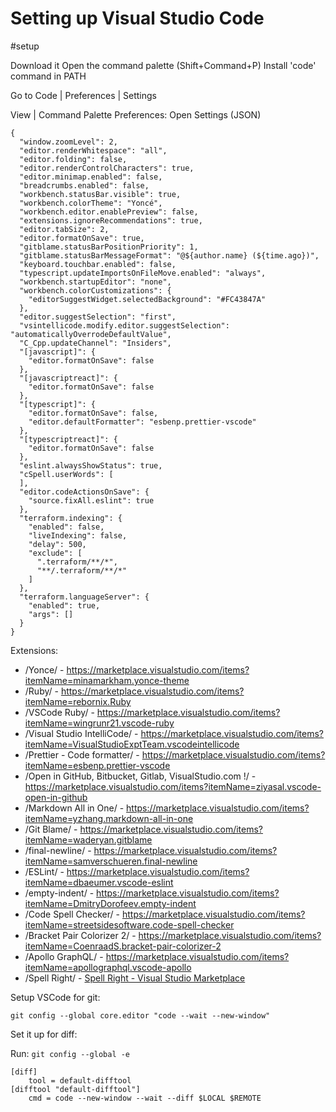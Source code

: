 # Setting up Visual Studio Code
#setup 

Download it
Open the command palette (Shift+Command+P)
Install 'code' command in PATH

Go to Code | Preferences | Settings

View | Command Palette
Preferences: Open Settings (JSON)

```
{
  "window.zoomLevel": 2,
  "editor.renderWhitespace": "all",
  "editor.folding": false,
  "editor.renderControlCharacters": true,
  "editor.minimap.enabled": false,
  "breadcrumbs.enabled": false,
  "workbench.statusBar.visible": true,
  "workbench.colorTheme": "Yoncé",
  "workbench.editor.enablePreview": false,
  "extensions.ignoreRecommendations": true,
  "editor.tabSize": 2,
  "editor.formatOnSave": true,
  "gitblame.statusBarPositionPriority": 1,
  "gitblame.statusBarMessageFormat": "@${author.name} (${time.ago})",
  "keyboard.touchbar.enabled": false,
  "typescript.updateImportsOnFileMove.enabled": "always",
  "workbench.startupEditor": "none",
  "workbench.colorCustomizations": {
    "editorSuggestWidget.selectedBackground": "#FC43847A"
  },
  "editor.suggestSelection": "first",
  "vsintellicode.modify.editor.suggestSelection": "automaticallyOverrodeDefaultValue",
  "C_Cpp.updateChannel": "Insiders",
  "[javascript]": {
    "editor.formatOnSave": false
  },
  "[javascriptreact]": {
    "editor.formatOnSave": false
  },
  "[typescript]": {
    "editor.formatOnSave": false,
    "editor.defaultFormatter": "esbenp.prettier-vscode"
  },
  "[typescriptreact]": {
    "editor.formatOnSave": false
  },
  "eslint.alwaysShowStatus": true,
  "cSpell.userWords": [
  ],
  "editor.codeActionsOnSave": {
    "source.fixAll.eslint": true
  },
  "terraform.indexing": {
    "enabled": false,
    "liveIndexing": false,
    "delay": 500,
    "exclude": [
      ".terraform/**/*",
      "**/.terraform/**/*"
    ]
  },
  "terraform.languageServer": {
    "enabled": true,
    "args": []
  }
}
```

Extensions:

* /Yonce/ - https://marketplace.visualstudio.com/items?itemName=minamarkham.yonce-theme
* /Ruby/ - https://marketplace.visualstudio.com/items?itemName=rebornix.Ruby
* /VSCode Ruby/ - https://marketplace.visualstudio.com/items?itemName=wingrunr21.vscode-ruby
* /Visual Studio IntelliCode/ - https://marketplace.visualstudio.com/items?itemName=VisualStudioExptTeam.vscodeintellicode
* /Prettier - Code formatter/ - https://marketplace.visualstudio.com/items?itemName=esbenp.prettier-vscode
* /Open in GitHub, Bitbucket, Gitlab, VisualStudio.com !/ - https://marketplace.visualstudio.com/items?itemName=ziyasal.vscode-open-in-github
* /Markdown All in One/ - https://marketplace.visualstudio.com/items?itemName=yzhang.markdown-all-in-one
* /Git Blame/ - https://marketplace.visualstudio.com/items?itemName=waderyan.gitblame
* /final-newline/ - https://marketplace.visualstudio.com/items?itemName=samverschueren.final-newline
* /ESLint/ - https://marketplace.visualstudio.com/items?itemName=dbaeumer.vscode-eslint
* /empty-indent/ - https://marketplace.visualstudio.com/items?itemName=DmitryDorofeev.empty-indent
* /Code Spell Checker/ - https://marketplace.visualstudio.com/items?itemName=streetsidesoftware.code-spell-checker
* /Bracket Pair Colorizer 2/ - https://marketplace.visualstudio.com/items?itemName=CoenraadS.bracket-pair-colorizer-2
* /Apollo GraphQL/ - https://marketplace.visualstudio.com/items?itemName=apollographql.vscode-apollo
* /Spell Right/ - [Spell Right - Visual Studio Marketplace](https://marketplace.visualstudio.com/items?itemName=ban.spellright)


Setup VSCode for git:

```
git config --global core.editor "code --wait --new-window"
```


Set it up for diff:

Run: `git config --global -e`

```
[diff]
    tool = default-difftool
[difftool "default-difftool"]
    cmd = code --new-window --wait --diff $LOCAL $REMOTE
```
